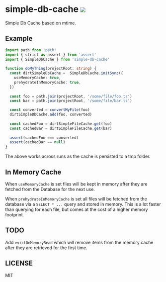 # simple-db-cache [![](https://github.com/thlorenz/simple-db-cache/workflows/Node/badge.svg?branch=master)](https://github.com/thlorenz/simple-db-cache/actions)

Simple Db Cache based on mtime.

## Example

```typescript
import path from 'path'
import { strict as assert } from 'assert'
import { SimpleDbCache } from 'simple-db-cache'
  
function doMyThing(projectRoot: string) {
  const dirtSimpleDbCache =  SimpleDbCache.initSync({
    useMemoryCache: true,
    prehydrateInMemoryCache: true,
  })
  
  const foo = path.join(projectRoot, '/some/file/foo.ts')
  const bar = path.join(projectRoot, '/some/file/bar.ts')

  const converted = convertMyFile(foo)
  dirtSimpleDbCache.add(foo, converted)
  
  const cachedFoo = dirtSimpleFileCache.get(foo)
  const cachedBar = dirtSimpleFileCache.get(bar)
  
  assert(cachedFoo === converted)
  assert(cachedBar == null)
}
```

The above works across runs as the cache is persisted to a tmp folder.

## In Memory Cache

When `useMemoryCache` is set files will be kept in memory after they are
fetched from the Database for the next use.

When `prehydrateInMemoryCache` is set all files will be fetched from the
database via a `SELECT * ...` query and stored in memory. This is a lot faster
than querying for each file, but comes at the cost of a higher memory
footprint.

## TODO

Add `evictOnMemoryRead` which will remove items from the memory cache
after they are retrieved for the first time.


## LICENSE

MIT
